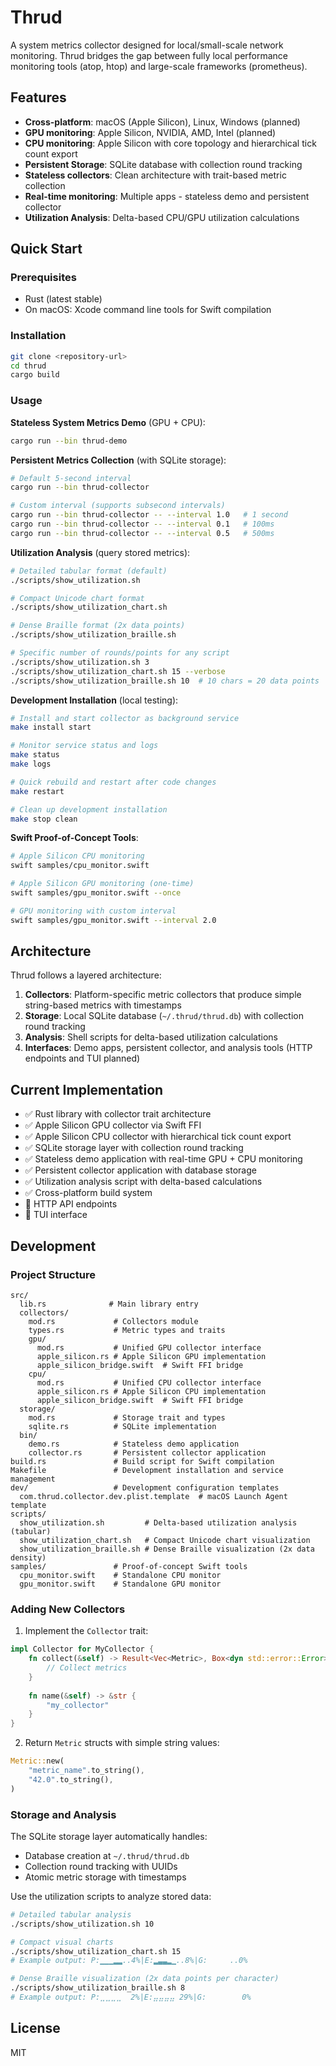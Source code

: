 # Thrud

A system metrics collector designed for local/small-scale network monitoring. Thrud bridges the gap between fully local performance monitoring tools (atop, htop) and large-scale frameworks (prometheus).

## Features

- **Cross-platform**: macOS (Apple Silicon), Linux, Windows (planned)
- **GPU monitoring**: Apple Silicon, NVIDIA, AMD, Intel (planned)
- **CPU monitoring**: Apple Silicon with core topology and hierarchical tick count export
- **Persistent Storage**: SQLite database with collection round tracking
- **Stateless collectors**: Clean architecture with trait-based metric collection
- **Real-time monitoring**: Multiple apps - stateless demo and persistent collector
- **Utilization Analysis**: Delta-based CPU/GPU utilization calculations

## Quick Start

### Prerequisites

- Rust (latest stable)
- On macOS: Xcode command line tools for Swift compilation

### Installation

```bash
git clone <repository-url>
cd thrud
cargo build
```

### Usage

**Stateless System Metrics Demo** (GPU + CPU):
```bash
cargo run --bin thrud-demo
```

**Persistent Metrics Collection** (with SQLite storage):
```bash
# Default 5-second interval
cargo run --bin thrud-collector

# Custom interval (supports subsecond intervals)
cargo run --bin thrud-collector -- --interval 1.0   # 1 second
cargo run --bin thrud-collector -- --interval 0.1   # 100ms
cargo run --bin thrud-collector -- --interval 0.5   # 500ms
```

**Utilization Analysis** (query stored metrics):
```bash
# Detailed tabular format (default)
./scripts/show_utilization.sh

# Compact Unicode chart format
./scripts/show_utilization_chart.sh

# Dense Braille format (2x data points)
./scripts/show_utilization_braille.sh

# Specific number of rounds/points for any script
./scripts/show_utilization.sh 3
./scripts/show_utilization_chart.sh 15 --verbose
./scripts/show_utilization_braille.sh 10  # 10 chars = 20 data points
```

**Development Installation** (local testing):
```bash
# Install and start collector as background service
make install start

# Monitor service status and logs
make status
make logs

# Quick rebuild and restart after code changes
make restart

# Clean up development installation
make stop clean
```

**Swift Proof-of-Concept Tools**:
```bash
# Apple Silicon CPU monitoring
swift samples/cpu_monitor.swift

# Apple Silicon GPU monitoring (one-time)
swift samples/gpu_monitor.swift --once

# GPU monitoring with custom interval
swift samples/gpu_monitor.swift --interval 2.0
```

## Architecture

Thrud follows a layered architecture:

1. **Collectors**: Platform-specific metric collectors that produce simple string-based metrics with timestamps
2. **Storage**: Local SQLite database (`~/.thrud/thrud.db`) with collection round tracking
3. **Analysis**: Shell scripts for delta-based utilization calculations
4. **Interfaces**: Demo apps, persistent collector, and analysis tools (HTTP endpoints and TUI planned)

## Current Implementation

- ✅ Rust library with collector trait architecture
- ✅ Apple Silicon GPU collector via Swift FFI
- ✅ Apple Silicon CPU collector with hierarchical tick count export
- ✅ SQLite storage layer with collection round tracking
- ✅ Stateless demo application with real-time GPU + CPU monitoring
- ✅ Persistent collector application with database storage
- ✅ Utilization analysis script with delta-based calculations
- ✅ Cross-platform build system
- 🚧 HTTP API endpoints
- 🚧 TUI interface

## Development

### Project Structure

```
src/
  lib.rs              # Main library entry
  collectors/
    mod.rs             # Collectors module
    types.rs           # Metric types and traits
    gpu/
      mod.rs           # Unified GPU collector interface
      apple_silicon.rs # Apple Silicon GPU implementation
      apple_silicon_bridge.swift  # Swift FFI bridge
    cpu/
      mod.rs           # Unified CPU collector interface
      apple_silicon.rs # Apple Silicon CPU implementation
      apple_silicon_bridge.swift  # Swift FFI bridge
  storage/
    mod.rs             # Storage trait and types
    sqlite.rs          # SQLite implementation
  bin/
    demo.rs            # Stateless demo application
    collector.rs       # Persistent collector application
build.rs               # Build script for Swift compilation
Makefile               # Development installation and service management
dev/                   # Development configuration templates
  com.thrud.collector.dev.plist.template  # macOS Launch Agent template
scripts/
  show_utilization.sh         # Delta-based utilization analysis (tabular)
  show_utilization_chart.sh   # Compact Unicode chart visualization
  show_utilization_braille.sh # Dense Braille visualization (2x data density)
samples/               # Proof-of-concept Swift tools
  cpu_monitor.swift    # Standalone CPU monitor
  gpu_monitor.swift    # Standalone GPU monitor
```

### Adding New Collectors

1. Implement the `Collector` trait:
```rust
impl Collector for MyCollector {
    fn collect(&self) -> Result<Vec<Metric>, Box<dyn std::error::Error>> {
        // Collect metrics
    }
    
    fn name(&self) -> &str {
        "my_collector"
    }
}
```

2. Return `Metric` structs with simple string values:
```rust
Metric::new(
    "metric_name".to_string(),
    "42.0".to_string(),
)
```

### Storage and Analysis

The SQLite storage layer automatically handles:
- Database creation at `~/.thrud/thrud.db`
- Collection round tracking with UUIDs
- Atomic metric storage with timestamps

Use the utilization scripts to analyze stored data:
```bash
# Detailed tabular analysis
./scripts/show_utilization.sh 10

# Compact visual charts  
./scripts/show_utilization_chart.sh 15
# Example output: P:▁▁▁▂▂..4%|E:▂▃▃▂▁..8%|G:     ..0%

# Dense Braille visualization (2x data points per character)
./scripts/show_utilization_braille.sh 8
# Example output: P:⣀⣀⣀⣀  2%|E:⣤⣤⣤⣤ 29%|G:        0%
```

## License

MIT